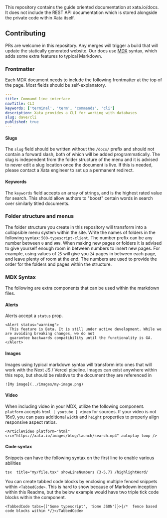 This repository contains the guide oriented documentation at xata.io/docs. It does not include the REST API documentation which is stored alongside the private code within Xata itself.

## Contributing

PRs are welcome in this repository. Any merges will trigger a build that will update the statically generated website. Our docs use [MDX](https://mdxjs.com/) syntax, which adds some extra features to typical Markdown.

### Frontmatter

Each MDX document needs to include the following frontmatter at the top of the page. Most fields should be self-explanatory.

```yaml
---
title: Command line interface
navTitle: CLI
keywords: ['terminal', 'term', 'commands', 'cli']
description: Xata provides a CLI for working with databases
slug: dave/cli
published: true
---
```

#### Slugs

The `slug` field should be written without the `/docs/` prefix and should not contain a forward slash, both of which will be added programmatically. The slug is independent from the folder structure of the menu and it is advised to never edit a slug location once the document is live. If this is needed, please contact a Xata engineer to set up a permanent redirect.

#### Keywords

The `keywords` field accepts an array of strings, and is the highest rated value for search. This should allow authors to "boost" certain words in search over similarly titled documents.

### Folder structure and menus

The folder structure you create in this repository will transform into a collapsible menu system within the site. Write the names of folders in the following syntax: `500-typescript-client`. The number prefix can be any number between `0` and `999`. When making new pages or folders it is advised to give yourself enough room in between numbers to insert new pages. For example, using values of `25` will give you `24` pages in between each page, and leave plenty of room at the end. The numbers are used to provide the order for the folders and pages within the structure.

### MDX Syntax

The following are extra components that can be used within the markdown files.

#### Alerts

Alerts accept a `status` prop.

```tsx
<Alert status="warning">
  This feature is Beta. It is still under active development. While we are avoiding breaking changes, we do not
  guarantee backwards compatibility until the functionality is GA.
</Alert>
```

#### Images

Images using typical markdown syntax will transform into ones that will work with the Next JS / Vercel pipeline. Images can exist anywhere within this repo, but should be relative to the document they are referenced in

    ![My image](../images/my-image.png)

#### Video

When including video in your MDX, utilize the following component. `platform` accepts `html | youtube | vimeo` for sources. If your video is not 16x9, you can pass additional `width` and `height` properties to properly align responsive aspect ratios.

```tsx
<ArticleVideo platform="html" src="https://xata.io/images/blog/launch/search.mp4" autoplay loop />
```

#### Code syntax

Snippets can have the following syntax on the first line to enable various abilities

    tsx  title="my/file.tsx" showLineNumbers {3-5,7} /highlightWord/

You can create tabbed code blocks by enclosing multiple fenced snippets within `<TabbedCode>`. This is hard to show because of Markdown inception within this Readme, but the below example would have two triple tick code blocks within the component.

```tsx
<TabbedCode tabs={['Some typescript', 'Some JSON']}>{/*  fence based code blocks within */}</TabbedCode>
```
